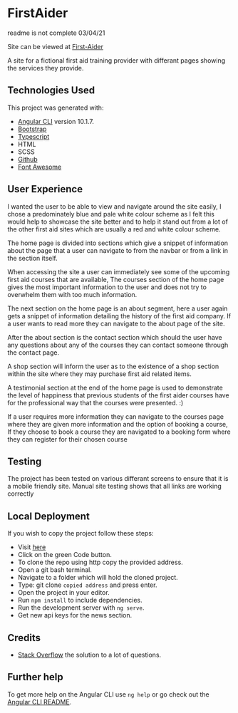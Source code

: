 # FirstAider

readme is not complete 03/04/21

Site can be viewed at [First-Aider](https://johnj974.github.io/first-aider)

A site for a fictional first aid training provider with differant pages showing the services they provide.

## Technologies Used

This project was generated with:

- [Angular CLI](https://github.com/angular/angular-cli) version 10.1.7.
- [Bootstrap](https://getbootstrap.com/)
- [Typescript](https://www.typescriptlang.org/)
- HTML
- SCSS
- [Github](https://github.com/)
- [Font Awesome](https://fontawesome.com/)

## User Experience

I wanted the user to be able to view and navigate around the site easily, I chose a predominately blue and pale white colour scheme as I felt this would help to showcase the site better and to help it stand out from a lot of the other first aid sites which are usually a red and white colour scheme.

The home page is divided into sections which give a snippet of information about the page that a user can navigate to from the navbar or from a link in the section itself.

When accessing the site a user can immediately see some of the upcoming first aid courses that are available, The courses section of the home page gives the most important information to the user and does not try to overwhelm them with too much information.

The next section on the home page is an about segment, here a user again gets a snippet of information detailing the history of the first aid company. If a user wants to read more they can navigate to the about page of the site.

After the about section is the contact section which should the user have any questions about any of the courses they can contact someone through the contact page.

A shop section will inform the user as to the existence of a shop section within the site where they may purchase first aid related items.

A testimonial section at the end of the home page is used to demonstrate the level of happiness that previous students of the first aider courses have for the professional way that the courses were presented. :)

If a user requires more information they can navigate to the courses page where they are given more information and the option of booking a course, If they choose to book a course they are navigated to a booking form where they can register for their chosen course

## Testing

The project has been tested on various differant screens to ensure that it is a mobile friendly site. Manual site testing shows that all links are working correctly

## Local Deployment

If you wish to copy the project follow these steps:

- Visit [here](https://github.com/johnj974/first-aider)
- Click on the green Code button.
- To clone the repo using http copy the provided address.
- Open a git bash terminal.
- Navigate to a folder which will hold the cloned project.
- Type: git clone `copied address` and press enter.
- Open the project in your editor.
- Run `npm install` to include dependencies.
- Run the development server with `ng serve`.
- Get new api keys for the news section.

## Credits

- [Stack Overflow](https://stackoverflow.com/) the solution to a lot of questions.

## Further help

To get more help on the Angular CLI use `ng help` or go check out the [Angular CLI README](https://github.com/angular/angular-cli/blob/master/README.md).

